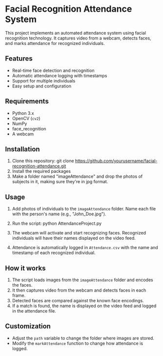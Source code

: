 # Facial Recognition Attendance System

This project implements an automated attendance system using facial recognition technology. It captures video from a webcam, detects faces, and marks attendance for recognized individuals.

## Features

- Real-time face detection and recognition
- Automatic attendance logging with timestamps
- Support for multiple individuals
- Easy setup and configuration

## Requirements

- Python 3.x
- OpenCV (`cv2`)
- NumPy
- face_recognition
- A webcam

## Installation

1. Clone this repository: git clone https://github.com/yourusername/facial-recognition-attendance.git
2. Install the required packages 
3. Make a folder named "imageAttendance" and drop the photos of subjects in it, making sure they're in jpg format.

## Usage

1. Add photos of individuals to the `imageAttendance` folder. Name each file with the person's name (e.g., "John_Doe.jpg").

2. Run the script: python AttendanceProject.py

3. The webcam will activate and start recognizing faces. Recognized individuals will have their names displayed on the video feed.

4. Attendance is automatically logged in `Attendance.csv` with the name and timestamp of each recognized individual.

## How it works

1. The script loads images from the `imageAttendance` folder and encodes the faces.
2. It then captures video from the webcam and detects faces in each frame.
3. Detected faces are compared against the known face encodings.
4. If a match is found, the name is displayed on the video feed and logged in the attendance file.

## Customization

- Adjust the `path` variable to change the folder where images are stored.
- Modify the `markAttendance` function to change how attendance is logged.
